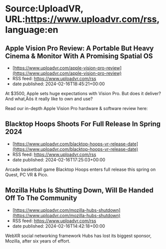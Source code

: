 # Source:UploadVR, URL:https://www.uploadvr.com/rss, language:en

## Apple Vision Pro Review: A Portable But Heavy Cinema &amp; Monitor With A Promising Spatial OS
 - [https://www.uploadvr.com/apple-vision-pro-review](https://www.uploadvr.com/apple-vision-pro-review)
 - RSS feed: https://www.uploadvr.com/rss
 - date published: 2024-02-16T18:45:21+00:00

At $3500, Apple sets huge expectations with Vision Pro. But does it deliver? And what‚Äôs it really like to own and use?

Read our in-depth Apple Vision Pro hardware &amp; software review here:

## Blacktop Hoops Shoots For Full Release In Spring 2024
 - [https://www.uploadvr.com/blacktop-hoops-vr-release-date](https://www.uploadvr.com/blacktop-hoops-vr-release-date)
 - RSS feed: https://www.uploadvr.com/rss
 - date published: 2024-02-16T17:25:03+00:00

Arcade basketball game Blacktop Hoops enters full release this spring on Quest, PC VR &amp; Pico.

## Mozilla Hubs Is Shutting Down, Will Be Handed Off To The Community
 - [https://www.uploadvr.com/mozilla-hubs-shutdown](https://www.uploadvr.com/mozilla-hubs-shutdown)
 - RSS feed: https://www.uploadvr.com/rss
 - date published: 2024-02-16T14:42:18+00:00

WebXR social networking framework Hubs has lost its biggest sponsor, Mozilla, after six years of effort.

